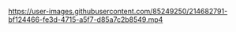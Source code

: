 
https://user-images.githubusercontent.com/85249250/214682791-bf124466-fe3d-4715-a5f7-d85a7c2b8549.mp4
